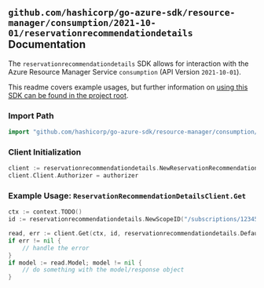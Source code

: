 
## `github.com/hashicorp/go-azure-sdk/resource-manager/consumption/2021-10-01/reservationrecommendationdetails` Documentation

The `reservationrecommendationdetails` SDK allows for interaction with the Azure Resource Manager Service `consumption` (API Version `2021-10-01`).

This readme covers example usages, but further information on [using this SDK can be found in the project root](https://github.com/hashicorp/go-azure-sdk/tree/main/docs).

### Import Path

```go
import "github.com/hashicorp/go-azure-sdk/resource-manager/consumption/2021-10-01/reservationrecommendationdetails"
```


### Client Initialization

```go
client := reservationrecommendationdetails.NewReservationRecommendationDetailsClientWithBaseURI("https://management.azure.com")
client.Client.Authorizer = authorizer
```


### Example Usage: `ReservationRecommendationDetailsClient.Get`

```go
ctx := context.TODO()
id := reservationrecommendationdetails.NewScopeID("/subscriptions/12345678-1234-9876-4563-123456789012/resourceGroups/some-resource-group")

read, err := client.Get(ctx, id, reservationrecommendationdetails.DefaultGetOperationOptions())
if err != nil {
	// handle the error
}
if model := read.Model; model != nil {
	// do something with the model/response object
}
```
